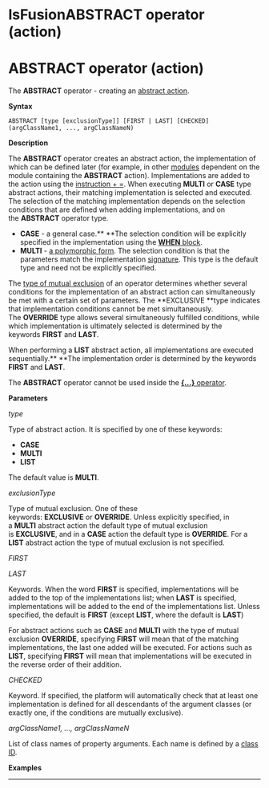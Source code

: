 # lsFusionABSTRACT operator (action)

# ABSTRACT operator (action)

The **ABSTRACT** operator - creating an [abstract action](lsFusionAction_extension.md). 

**Syntax**

    ABSTRACT [type [exclusionType]] [FIRST | LAST] [CHECKED] (argClassName1, ..., argClassNameN) 

**Description**

The **ABSTRACT** operator creates an abstract action, the implementation of which can be defined later (for example, in other [modules](lsFusionModules.md) dependent on the module containing the **ABSTRACT** action). Implementations are added to the action using the [instruction + =](lsFusionACTION+_instruction.md). When executing **MULTI** or **CASE** type abstract actions, their matching implementation is selected and executed. The selection of the matching implementation depends on the selection conditions that are defined when adding implementations, and on the **ABSTRACT** operator type.

-   **CASE** - a general case.** **The selection condition will be explicitly specified in the implementation using the [**WHEN** block](lsFusionACTION+_instruction.md).
-   **MULTI** - [a polymorphic form](5275770.html#Branching(CASE,IF,MULTI)-poly). The selection condition is that the parameters match the implementation [signature](lsFusionCLASS_operator.md). This type is the default type and need not be explicitly specified.

The [type of mutual exclusion](5275770.html#Branching(CASE,IF,MULTI)-exclusive) of an operator determines whether several conditions for the implementation of an abstract action can simultaneously be met with a certain set of parameters. The **EXCLUSIVE **type indicates that implementation conditions cannot be met simultaneously. The **OVERRIDE** type allows several simultaneously fulfilled conditions, while which implementation is ultimately selected is determined by the keywords **FIRST** and **LAST**.

When performing a **LIST** abstract action, all implementations are executed sequentially.** **The implementation order is determined by the keywords **FIRST** and **LAST**.

The **ABSTRACT** operator cannot be used inside the [**{...}** operator](lsFusionOperator_..._.md).

**Parameters**

*type*

Type of abstract action. It is specified by one of these keywords:

-   **CASE**
-   **MULTI**
-   **LIST**

The default value is **MULTI**.

*exclusionType*

Type of mutual exclusion. One of these keywords: **EXCLUSIVE** or **OVERRIDE**. Unless explicitly specified, in a **MULTI** abstract action the default type of mutual exclusion is **EXCLUSIVE**, and in a **CASE** action the default type is **OVERRIDE**. For a **LIST** abstract action the type of mutual exclusion is not specified.

*FIRST*

*LAST*

Keywords. When the word **FIRST** is specified, implementations will be added to the top of the implementations list; when **LAST** is specified, implementations will be added to the end of the implementations list. Unless specified, the default is **FIRST** (except **LIST**, where the default is **LAST**)

For abstract actions such as **CASE** and **MULTI** with the type of mutual exclusion **OVERRIDE**, specifying **FIRST** will mean that of the matching implementations, the last one added will be executed. For actions such as **LIST**, specifying **FIRST** will mean that implementations will be executed in the reverse order of their addition. 

*CHECKED*

Keyword. If specified, the platform will automatically check that at least one implementation is defined for all descendants of the argument classes (or exactly one, if the conditions are mutually exclusive).

*argClassName1, ..., argClassNameN*

List of class names of property arguments. Each name is defined by a [class ID](IDs_1573053.html#IDs-classid).

**Examples**

********



  
